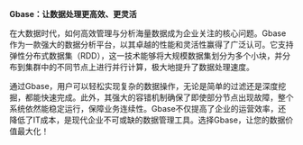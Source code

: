 **Gbase：让数据处理更高效、更灵活**

在大数据时代，如何高效管理与分析海量数据成为企业关注的核心问题。Gbase作为一款强大的数据分析平台，以其卓越的性能和灵活性赢得了广泛认可。它支持弹性分布式数据集（RDD），这一技术能够将大规模数据集划分为多个小块，并分布到集群中的不同节点上进行并行计算，极大地提升了数据处理速度。

通过Gbase，用户可以轻松实现复杂的数据操作，无论是简单的过滤还是深度挖掘，都能快速完成。此外，其强大的容错机制确保了即使部分节点出现故障，整个系统依然能稳定运行，保障业务连续性。Gbase不仅提高了企业的运营效率，还降低了IT成本，是现代企业不可或缺的数据管理工具。选择Gbase，让您的数据价值最大化！